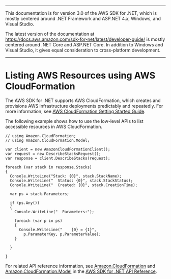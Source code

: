 --------

This documentation is for version 3\.0 of the AWS SDK for \.NET, which is mostly centered around \.NET Framework and ASP\.NET 4\.*x*, Windows, and Visual Studio\.

The latest version of the documentation at [https://docs\.aws\.amazon\.com/sdk\-for\-net/latest/developer\-guide/](https://docs.aws.amazon.com/sdk-for-net/latest/developer-guide/welcome.html) is mostly centered around \.NET Core and ASP\.NET Core\. In addition to Windows and Visual Studio, it gives equal consideration to cross\-platform development\.

--------

# Listing AWS Resources using AWS CloudFormation<a name="cloudformation-apis-intro"></a>

The AWS SDK for \.NET supports AWS CloudFormation, which creates and provisions AWS infrastructure deployments predictably and repeatedly\. For more information, see [AWS CloudFormation Getting Started Guide](https://docs.aws.amazon.com/AWSCloudFormation/latest/GettingStartedGuide/)\.

The following example shows how to use the low\-level APIs to list accessible resources in AWS CloudFormation\.

```
// using Amazon.CloudFormation;
// using Amazon.CloudFormation.Model;

var client = new AmazonCloudFormationClient();
var request = new DescribeStacksRequest();
var response = client.DescribeStacks(request);

foreach (var stack in response.Stacks)
{
  Console.WriteLine("Stack: {0}", stack.StackName);
  Console.WriteLine("  Status: {0}", stack.StackStatus);
  Console.WriteLine("  Created: {0}", stack.CreationTime);

  var ps = stack.Parameters;

  if (ps.Any())
  {
    Console.WriteLine("  Parameters:");

    foreach (var p in ps)
    {
      Console.WriteLine("    {0} = {1}", 
        p.ParameterKey, p.ParameterValue);
    }

  }
  
}
```

For related API reference information, see [Amazon\.CloudFormation](https://docs.aws.amazon.com/sdkfornet/v3/apidocs/items/CloudFormation/NCloudFormation.html) and [Amazon\.CloudFormation\.Model](https://docs.aws.amazon.com/sdkfornet/v3/apidocs/items/CloudFormation/NCloudFormation.html) in the [AWS SDK for \.NET API Reference](https://docs.aws.amazon.com/sdkfornet/v3/apidocs/)\.